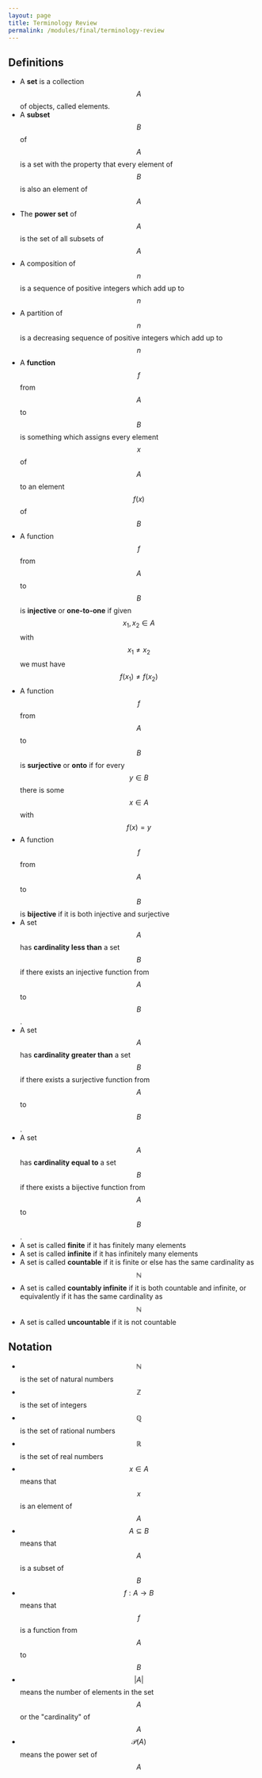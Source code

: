 ```yaml
---
layout: page
title: Terminology Review
permalink: /modules/final/terminology-review
---
```


## Definitions

* A **set** is a collection $$A$$ of objects, called elements.
* A **subset** $$B$$ of $$A$$ is a set with the property that every element of $$B$$ is also an element of $$A$$
* The **power set** of $$A$$ is the set of all subsets of $$A$$
* A composition of $$n$$ is a sequence of positive integers which add up to $$n$$
* A partition of $$n$$ is a decreasing sequence of positive integers which add up to $$n$$
* A **function** $$f$$ from $$A$$ to $$B$$ is something which assigns every element $$x$$ of $$A$$ to an element $$f(x)$$ of $$B$$
* A function $$f$$ from $$A$$ to $$B$$ is **injective** or **one-to-one** if given $$x_1,x_2\in A$$ with $$x_1\neq x_2$$ we must have $$f(x_1)\neq f(x_2)$$
* A function $$f$$ from $$A$$ to $$B$$ is **surjective** or **onto** if for every $$y\in B$$ there is some $$x\in A$$ with $$f(x) = y$$
* A function $$f$$ from $$A$$ to $$B$$ is **bijective** if it is both injective and surjective
* A set $$A$$ has **cardinality less than** a set $$B$$ if there exists an injective function from $$A$$ to $$B$$.
* A set $$A$$ has **cardinality greater than** a set $$B$$ if there exists a surjective function from $$A$$ to $$B$$.
* A set $$A$$ has **cardinality equal to** a set $$B$$ if there exists a bijective function from $$A$$ to $$B$$.
* A set is called **finite** if it has finitely many elements
* A set is called **infinite** if it has infinitely many elements
* A set is called **countable** if it is finite or else has the same cardinality as $$\mathbb N$$
* A set is called **countably infinite** if it is both countable and infinite, or equivalently if it has the same cardinality as $$\mathbb N$$
* A set is called **uncountable** if it is not countable

## Notation

* $$\mathbb{N}$$ is the set of natural numbers
* $$\mathbb{Z}$$ is the set of integers
* $$\mathbb{Q}$$ is the set of rational numbers
* $$\mathbb{R}$$ is the set of real numbers
* $$x\in A$$ means that $$x$$ is an element of $$A$$
* $$A\subseteq B$$ means that $$A$$ is a subset of $$B$$
* $$f: A\rightarrow B$$ means that $$f$$ is a function from $$A$$ to $$B$$
* $$|A|$$ means the number of elements in the set $$A$$ or the "cardinality" of $$A$$
* $$\mathcal P(A)$$ means the power set of $$A$$

